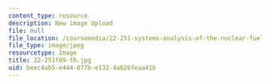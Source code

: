 ```yaml
---
content_type: resource
description: New image Upload
file: null
file_location: /coursemedia/22-251-systems-analysis-of-the-nuclear-fuel-cycle-fall-2009/beec4ab5e444077be1324a626feaa41b_22-251f09-th.jpg
file_type: image/jpeg
resourcetype: Image
title: 22-251f09-th.jpg
uid: beec4ab5-e444-077b-e132-4a626feaa41b
---
```

